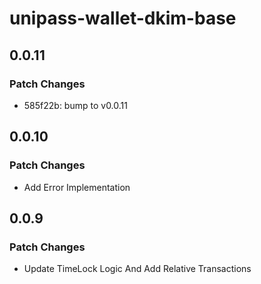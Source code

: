 # unipass-wallet-dkim-base

## 0.0.11

### Patch Changes

- 585f22b: bump to v0.0.11

## 0.0.10

### Patch Changes

- Add Error Implementation

## 0.0.9

### Patch Changes

- Update TimeLock Logic And Add Relative Transactions

